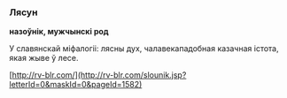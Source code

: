 ### Лясун
**назоўнік, мужчынскі род**

У славянскай міфалогіі: лясны дух, чалавекападобная казачная істота, якая жыве ў лесе.

<a rel="author">[http://rv-blr.com/](http://rv-blr.com/slounik.jsp?letterId=0&maskId=0&pageId=1582)</a>
